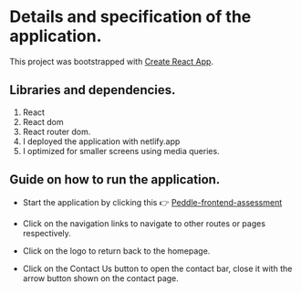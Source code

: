 # Details and specification of the application.

This project was bootstrapped with [Create React App](https://github.com/facebook/create-react-app).

## Libraries and dependencies.

1. React
2. React dom
3. React router dom.
4. I deployed the application with netlify.app
5. I optimized for smaller screens using media queries.

## Guide on how to run the application.

- Start the application by clicking this 👉 [Peddle-frontend-assessment](https://peddle-frontend-assessment.netlify.app)

* Click on the navigation links to navigate to other routes or pages respectively.

* Click on the logo to return back to the homepage.

* Click on the Contact Us button to open the contact bar, close it with the arrow button shown on the contact page.


<!-- ## Application improvements
*  -->